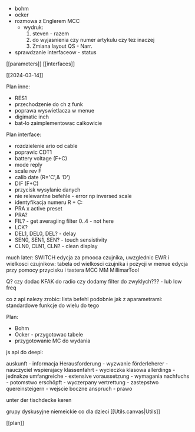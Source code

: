 - bohm
- ocker
- rozmowa z Englerem MCC
	- wydruk: 
		1. steven - razem
		2. do wyjasnienia czy numer artykulu czy tez inaczej
		3. Zmiana layout QS - Narr.
- sprawdzanie interfaceow - status


[[parameters]]
[[interfaces]]

[[2024-03-14]]


Plan inne:
- RES1 
- przechodzenie do ch z funk
- poprawa wyswietlacza w menue
- digimatic inch
- bat-lo zaimplementowac calkowicie

Plan interface:
- rozdzielenie ario od cable
- poprawic CDT1
- battery voltage (F+C)
- mode reply
- scale rev F
- calib date (R='C',& 'D')
- DIF (F+C)
- przycisk wysylanie danych
- nie relewantne befehle - error np inversed scale
- identyfikacja numeru
R + C:
- PRA x active preset
- PRA?
- FIL? - get averagiing filter 0..4 - not here
- LCK?
- DEL1, DEL0, DEL? - delay 
- SEN0, SEN1, SEN? - touch sensistivity
- CLN0, CLN1, CLN? - clean display

much later:
	SWITCH
	edycja za pmooca czujnika, uwzglednic EWR i wielkosci czujnikow: tabela od wielkosci czujnika i pozycji w menue
	 edycja przy pomocy przycisku  i tastera
	 MCC
	 MM
	 MillimarTool

Q?
czy dodac KFAK do radio
czy dodamy filter do zwyklych??? - lub low freq


co z api nalezy zrobic:
lista befehl podobnie jak z aparametrami:
standardowe funkcje do wielu
do tego 

Plan:
- Bohm
- Ocker - przygotowac tabele
- przygotowanie MC do wydania


js api do deepl:


auskunft - informacja
Herausforderung - wyzwanie
förderleherer - nauczyciel wspierajacy
klassenfahrt - wycieczka klasowa
allerdings - jednakze
umfangreiche - extensive
voraussetzung - wymagania
nachfuchs - potomstwo
erschöpft - wyczerpany
vertrettung - zastepstwo 
quereinsteigern - wejscie boczne
anspruch - prawo


unter der tischdecke keren

grupy dyskusyjne niemeickie
co dla dzieci
[[Utils.canvas|Utils]]







[[plan]]